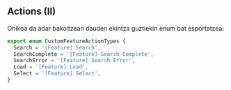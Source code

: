 ## Actions (II)

Ohikoa da adar bakoitzean dauden ekintza guztiekin enum bat esportatzea:

```typescript
export enum CustomFeatureActionTypes {
  Search = '[Feature] Search',
  SearchComplete = '[Feature] Search Complete',
  SearchError = '[Feature] Search Error',
  Load = '[Feature] Load',
  Select = '[Feature] Select',
}
```
